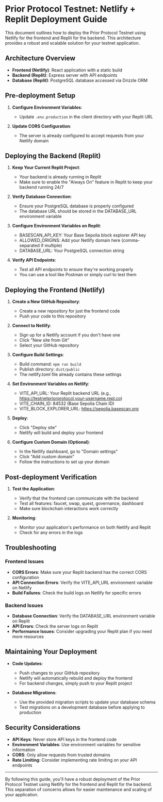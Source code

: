 # Prior Protocol Testnet: Netlify + Replit Deployment Guide

This document outlines how to deploy the Prior Protocol Testnet using Netlify for the frontend and Replit for the backend. This architecture provides a robust and scalable solution for your testnet application.

## Architecture Overview

- **Frontend (Netlify)**: React application with a static build
- **Backend (Replit)**: Express server with API endpoints
- **Database (Replit)**: PostgreSQL database accessed via Drizzle ORM

## Pre-deployment Setup

1. **Configure Environment Variables**:
   - Update `.env.production` in the client directory with your Replit URL

2. **Update CORS Configuration**:
   - The server is already configured to accept requests from your Netlify domain

## Deploying the Backend (Replit)

1. **Keep Your Current Replit Project**:
   - Your backend is already running in Replit
   - Make sure to enable the "Always On" feature in Replit to keep your backend running 24/7

2. **Verify Database Connection**:
   - Ensure your PostgreSQL database is properly configured
   - The database URL should be stored in the DATABASE_URL environment variable

3. **Configure Environment Variables on Replit**:
   - BASESCAN_API_KEY: Your Base Sepolia block explorer API key
   - ALLOWED_ORIGINS: Add your Netlify domain here (comma-separated if multiple)
   - DATABASE_URL: Your PostgreSQL connection string

4. **Verify API Endpoints**:
   - Test all API endpoints to ensure they're working properly
   - You can use a tool like Postman or simply curl to test them

## Deploying the Frontend (Netlify)

1. **Create a New GitHub Repository**:
   - Create a new repository for just the frontend code
   - Push your code to this repository

2. **Connect to Netlify**:
   - Sign up for a Netlify account if you don't have one
   - Click "New site from Git"
   - Select your GitHub repository

3. **Configure Build Settings**:
   - Build command: `npm run build`
   - Publish directory: `dist/public`
   - The netlify.toml file already contains these settings

4. **Set Environment Variables on Netlify**:
   - VITE_API_URL: Your Replit backend URL (e.g., https://testnetpriorprotocol.your-username.repl.co)
   - VITE_CHAIN_ID: 84532 (Base Sepolia Chain ID)
   - VITE_BLOCK_EXPLORER_URL: https://sepolia.basescan.org

5. **Deploy**:
   - Click "Deploy site"
   - Netlify will build and deploy your frontend

6. **Configure Custom Domain (Optional)**:
   - In the Netlify dashboard, go to "Domain settings"
   - Click "Add custom domain"
   - Follow the instructions to set up your domain

## Post-deployment Verification

1. **Test the Application**:
   - Verify that the frontend can communicate with the backend
   - Test all features: faucet, swap, quest, governance, dashboard
   - Make sure blockchain interactions work correctly

2. **Monitoring**:
   - Monitor your application's performance on both Netlify and Replit
   - Check for any errors in the logs

## Troubleshooting

### Frontend Issues

- **CORS Errors**: Make sure your Replit backend has the correct CORS configuration
- **API Connection Errors**: Verify the VITE_API_URL environment variable on Netlify
- **Build Failures**: Check the build logs on Netlify for specific errors

### Backend Issues

- **Database Connection**: Verify the DATABASE_URL environment variable on Replit
- **API Errors**: Check the server logs on Replit
- **Performance Issues**: Consider upgrading your Replit plan if you need more resources

## Maintaining Your Deployment

- **Code Updates**:
  - Push changes to your GitHub repository
  - Netlify will automatically rebuild and deploy the frontend
  - For backend changes, simply push to your Replit project

- **Database Migrations**:
  - Use the provided migration scripts to update your database schema
  - Test migrations on a development database before applying to production

## Security Considerations

- **API Keys**: Never store API keys in the frontend code
- **Environment Variables**: Use environment variables for sensitive information
- **CORS**: Only allow requests from trusted domains
- **Rate Limiting**: Consider implementing rate limiting on your API endpoints

---

By following this guide, you'll have a robust deployment of the Prior Protocol Testnet using Netlify for the frontend and Replit for the backend. This separation of concerns allows for easier maintenance and scaling of your application.